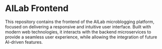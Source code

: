 # AILab Frontend
This repository contains the frontend of the AILab microblogging platform, focused on delivering a responsive and intuitive user interface. Built with modern web technologies, it interacts with the backend microservices to provide a seamless user experience, while allowing the integration of future AI-driven features.
